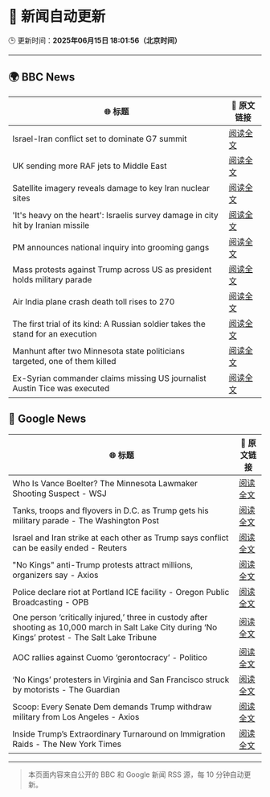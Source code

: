 # 🧠 新闻自动更新

🕒 更新时间：**2025年06月15日 18:01:56（北京时间）**

---

## 🌍 BBC News

| 🌐 标题 | 🔗 原文链接 |
|--------|-------------|
| Israel-Iran conflict set to dominate G7 summit | [阅读全文](https://www.bbc.com/news/articles/cpvk9rj73zdo) |
| UK sending more RAF jets to Middle East | [阅读全文](https://www.bbc.com/news/articles/ceqg440v0gxo) |
| Satellite imagery reveals damage to key Iran nuclear sites | [阅读全文](https://www.bbc.com/news/articles/c7808xvv737o) |
| 'It's heavy on the heart': Israelis survey damage in city hit by Iranian missile | [阅读全文](https://www.bbc.com/news/articles/cx270vklvv7o) |
| PM announces national inquiry into grooming gangs | [阅读全文](https://www.bbc.com/news/articles/c7872pngj2qo) |
| Mass protests against Trump across US as president holds military parade | [阅读全文](https://www.bbc.com/news/articles/c70622038yxo) |
| Air India plane crash death toll rises to 270 | [阅读全文](https://www.bbc.com/news/articles/c0575me7j82o) |
| The first trial of its kind: A Russian soldier takes the stand for an execution | [阅读全文](https://www.bbc.com/news/articles/cp8ylx534j0o) |
| Manhunt after two Minnesota state politicians targeted, one of them killed | [阅读全文](https://www.bbc.com/news/articles/cgj83q2e562o) |
| Ex-Syrian commander claims missing US journalist Austin Tice was executed | [阅读全文](https://www.bbc.com/news/articles/cvg72g960pxo) |

## 📰 Google News

| 🌐 标题 | 🔗 原文链接 |
|--------|-------------|
| Who Is Vance Boelter? The Minnesota Lawmaker Shooting Suspect - WSJ | [阅读全文](https://news.google.com/rss/articles/CBMihAFBVV95cUxPTVh2N0w1THp1ZEN3TkJrRFA1eml3UUQ4SFFvV0sxR2NXTDZDUldyZmNKcTlQOVpUSHEzLUxzenpLTUhJWUN2aXJqdV82VUpHSjkxT1FDQ1REMTVfM1dJZm9VcDlLWGJHb3lteDlVenpiMENESlRwbjlHQlljMEpvQmo0cTE?oc=5) |
| Tanks, troops and flyovers in D.C. as Trump gets his military parade - The Washington Post | [阅读全文](https://news.google.com/rss/articles/CBMimwFBVV95cUxOMDJmZnl4OGU1SWFWRDdReVNNcEUzTnFGc3ZZbXVvZTlBTnBwNHQzaVhpVll0NDVYd24weFY0UWVmWVlhVXRULXpiQjVYcnZ6YVhQQUEwN1I3bHFuNnhXcmdnaWZGbzNqdm9qZmR6dzhKdWNFZzc5aEE0NzZYaTlWNXdZV0tsb1hyVmRKZGFMWnctcFFzRFF6R1lOZw?oc=5) |
| Israel and Iran strike at each other as Trump says conflict can be easily ended - Reuters | [阅读全文](https://news.google.com/rss/articles/CBMiogFBVV95cUxOLTAwNDNoY0tsWUdrZ0tGY3pFelJiN2haSTd3a29iWE82cTJrbEtWOXZMTmIwNzVJek5fUjVNQjg1R3JmVFVJNFdOMkdDdDhLMmMzXzIzYVdhV24wcGNoRU1pSG1HRno3eGd1WWRGNEttZy1uekZRNEVhSEg1SGpSLWlKNzEtaWtGN1piVWlZUEc1dFg4Sk9mWnB5LTZqOTVnYkE?oc=5) |
| "No Kings" anti-Trump protests attract millions, organizers say - Axios | [阅读全文](https://news.google.com/rss/articles/CBMijAFBVV95cUxPbGRxVFJINlI0X0V6Qkl5TnBaeDh4dWxlZnF2bkZ4dUpNcl80V0FZR2NmSDNvTFNxZmstdWh1djdQUVl0VWplRXNWRXloUFo2dU9Dekd0TFA1MTlOQVJIRHppN0x4bGRKWDZfR1BIQjBzUWVtTEMycjFpdWtaOGZDcmROQ0dKLTg4TDhFQg?oc=5) |
| Police declare riot at Portland ICE facility - Oregon Public Broadcasting - OPB | [阅读全文](https://news.google.com/rss/articles/CBMifkFVX3lxTE5leHFNM241dTFHYmtwbWJQaTJDTHY1eU5DUlZqY3c5cURGNVZsUlpkdWpEbW5XS0JCS3IxOExTQURBSS1rZXMtZDZjWUpzQW9KLW9rREM5RG1UaEd6X3JMeWZWaFh5OUROcGlDNlFtdi1wSkp1XzllWjRUa0Z4Zw?oc=5) |
| One person ‘critically injured,’ three in custody after shooting as 10,000 march in Salt Lake City during ‘No Kings’ protest - The Salt Lake Tribune | [阅读全文](https://news.google.com/rss/articles/CBMiiwFBVV95cUxPWHNxOW94UkRVcG1ZT243S0taN3p4Q0RnTnBqalZKRXh4VlhaWVJoMS0zQ0FtdzZ4YV9DUjNYd2V4YnE1OTQySlAxRmxtQXBhN3BUSDVySUQ2YzVTOGd2TDk1UVBhczEwV0p1akgwenpoaUN3VGhIY00yMGZNZ3BfQzB0LS1ISG5SNmc0?oc=5) |
| AOC rallies against Cuomo ‘gerontocracy’ - Politico | [阅读全文](https://news.google.com/rss/articles/CBMikgFBVV95cUxQU0NJdE8zVXprYklLYmJwTFQyYWNIcmZ1RXBCOFZZRUhrYjQtRHBKQWhKYjh6cmFMNlRueFFJNlYzREdhenE1VXJHZkdFUjdGTU9CdUxETlRaRWJHZ3lqbjNhSVpmMUFNVmhCREEzNFdpdVlaMXQ5YmdHR1plX3NKUU82Y1pabWQ2UXVtS3h3STR6Zw?oc=5) |
| ‘No Kings’ protesters in Virginia and San Francisco struck by motorists - The Guardian | [阅读全文](https://news.google.com/rss/articles/CBMilAFBVV95cUxNV3JBUm5wWlo1azVoNHMyOVdIYjI0Q0dJQjdLOUhUTVlTMkFaOGJWcm5MbWpiajNOQ09fUXRJWEptZnZxNE9mVG54dzdCMzg1Q0NiQklIeDFiS1FtZm1ISVZUMFJVeEVWbjNxdm1DSGsxaHMyWVc4cDFkQTZVZmRPRWgxYk9jMXltTG9CXzRZeGpoNWVl?oc=5) |
| Scoop: Every Senate Dem demands Trump withdraw military from Los Angeles - Axios | [阅读全文](https://news.google.com/rss/articles/CBMikAFBVV95cUxPbC1XZUxKSHNxTjZ4UGJzbW5uQ3JhazBOUjNTdW9LVk1kOF9XOWFFNUJOVDk4S2wxWVdUUlRWbjZDa3pPdUJxTWZJaWFhekdUYl9JUDNLeUh5aEpUbkQ2eXR4QlFqeHN3YU15cFZCcGRBaVFYUy1FYTNnX1ItdEVmendTanRTYW9nLWFBZDJFbWk?oc=5) |
| Inside Trump’s Extraordinary Turnaround on Immigration Raids - The New York Times | [阅读全文](https://news.google.com/rss/articles/CBMiiwFBVV95cUxNNGdkSlpCbkg3QXlrQUR1Rk85eThRczlnQ1hBRTRWQlo0NWhuSEE3NFJIV1VsNXJGV09GM0U5NjR6ZEhPZkRwOTlmRTNBdHZXWE15Tm0wUk1UMDFOM3VzS2hQZXkyQVAydURmanhVaERVdnRsNEV1WDhPS254MTZFVTBSREgwT3FfQjdz?oc=5) |

---
> 本页面内容来自公开的 BBC 和 Google 新闻 RSS 源，每 10 分钟自动更新。